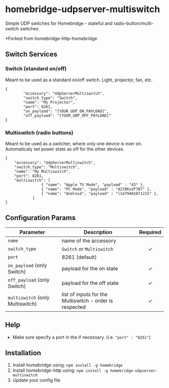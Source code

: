 # homebridge-udpserver-multiswitch
Simple UDP switches for Homebridge - stateful and radio-button/multi-switch switches

*Forked from homebridge-http-homebridge

## Switch Services

### Switch (standard on/off)
Meant to be used as a standard on/off switch. Light, projector, fan, etc.

```
{
        "accessory": "UdpServerMultiswitch",
        "switch_type": "Switch",
        "name": "My Projector",
        "port": 8261,
        "on_payload": "[YOUR_UDP_ON_PAYLOAD]",
        "off_payload": "[YOUR_UDP_OFF_PAYLOAD]"
}
```

### Multiswitch (radio buttons)
Meant to be used as a switcher, where only one device is ever on.
Automaticaly set power state as off for the other devices.

```
{
    "accessory": "UdpServerMultiswitch",
    "switch_type": "Multiswitch",
    "name": "My Multiswitch",
    "port": 8261,
    "multiswitch": [
                { "name": "Apple TV Mode", "payload" : "43" },
                { "name": "PC Mode", "payload" : "42786sdf787" },
                { "name": "Android", "payload" : "l1479461871215" },
            ]
}
```

## Configuration Params

|             Parameter            |                       Description                       | Required |
| -------------------------------- | ------------------------------------------------------- |:--------:|
| `name`                           | name of the accessory                                   |          |
| `switch_type`                    | `Switch` or `Multiswitch`                               |     ✓    |
| `port`                           | 8261 (default)                                          |          |
| `on_payload` (only Switch)       | payload for the on state                                |     ✓    |
| `off_payload` (only Switch)      | payload for the off state                               |     ✓    |
| `multiswitch` (only Multiswitch) | list of inputs for the Multiswitch - order is respected |     ✓    |

## Help

  - Make sure specify a port in the if necessary. (i.e. `"port" : "8261"`)

## Installation

1. Install homebridge using: `npm install -g homebridge`
2. Install homebridge-http using: `npm install -g homebridge-udpserver-multiswitch`
3. Update your config file

